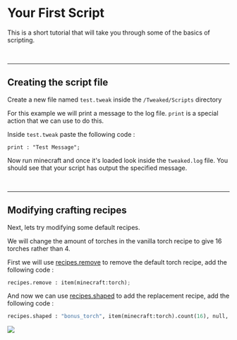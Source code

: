 # Your First Script

This is a short tutorial that will take you through some of the basics of scripting.

<br>

---
## Creating the script file

Create a new file named `test.tweak` inside the `/Tweaked/Scripts` directory

For this example we will print a message to the log file. `print` is a special action that we can use to do this.

Inside `test.tweak` paste the following code :  
```
print : "Test Message";
```

Now run minecraft and once it's loaded look inside the `tweaked.log` file. You should see that your script has output the specified message.

<br>

---
## Modifying crafting recipes

Next, lets try modifying some default recipes.

We will change the amount of torches in the vanilla torch recipe to give 16 torches rather than 4.

First we will use [recipes.remove](/actions/vanilla/recipes/#remove) to remove the default torch recipe, add the following code :
```python
recipes.remove : item(minecraft:torch);
```

And now we can use [recipes.shaped](/actions/vanilla/recipes/#shaped) to add the replacement recipe, add the following code :
```python
recipes.shaped : "bonus_torch", item(minecraft:torch).count(16), null, item(minecraft:coal), null, null, ore(stickWood);
```

![](/img/crafting.png)

<br>